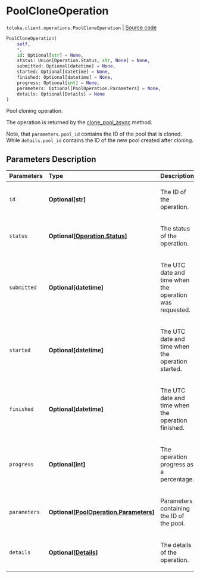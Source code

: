 # PoolCloneOperation
`toloka.client.operations.PoolCloneOperation` | [Source code](https://github.com/Toloka/toloka-kit/blob/v1.2.3/src/client/operations.py#L157)

```python
PoolCloneOperation(
    self,
    *,
    id: Optional[str] = None,
    status: Union[Operation.Status, str, None] = None,
    submitted: Optional[datetime] = None,
    started: Optional[datetime] = None,
    finished: Optional[datetime] = None,
    progress: Optional[int] = None,
    parameters: Optional[PoolOperation.Parameters] = None,
    details: Optional[Details] = None
)
```

Pool cloning operation.


The operation is returned by the [clone_pool_async](toloka.client.TolokaClient.clone_pool_async.md) method.

Note, that `parameters.pool_id` contains the ID of the pool that is cloned.
While `details.pool_id` contains the ID of the new pool created after cloning.

## Parameters Description

| Parameters | Type | Description |
| :----------| :----| :-----------|
`id`|**Optional\[str\]**|<p>The ID of the operation.</p>
`status`|**Optional\[[Operation.Status](toloka.client.operations.Operation.Status.md)\]**|<p>The status of the operation.</p>
`submitted`|**Optional\[datetime\]**|<p>The UTC date and time when the operation was requested.</p>
`started`|**Optional\[datetime\]**|<p>The UTC date and time when the operation started.</p>
`finished`|**Optional\[datetime\]**|<p>The UTC date and time when the operation finished.</p>
`progress`|**Optional\[int\]**|<p>The operation progress as a percentage.</p>
`parameters`|**Optional\[[PoolOperation.Parameters](toloka.client.operations.PoolOperation.Parameters.md)\]**|<p>Parameters containing the ID of the pool.</p>
`details`|**Optional\[[Details](toloka.client.operations.PoolCloneOperation.Details.md)\]**|<p>The details of the operation.</p>
